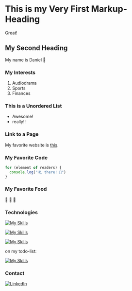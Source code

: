 # This is my Very First Markup-Heading
Great! 

## My Second Heading 
My name is Daniel 🦄

### My Interests
1. Audiodrama
2. Sports
3. Finances

### This is a Unordered List
- Awesome!
- really!!

### Link to a Page
My favorite website is [this](https://www.danielkaser.de/code).

### My Favorite Code
``` js
for (element of readers) {
  console.log("Hi there! 👋")
}
```

### My Favorite Food 
🍕 🍫 🥐

### Technologies

[![My Skills](https://skillicons.dev/icons?i=js,html,css,linux)](https://skillicons.dev)

[![My Skills](https://skillicons.dev/icons?i=github)](https://skillicons.dev)

[![My Skills](https://skillicons.dev/icons?i=wordpress,ps)](https://skillicons.dev)

on my todo-list:

[![My Skills](https://skillicons.dev/icons?i=react,nodejs,express,nextjs,mongodb,ts,tailwind,svelte)](https://skillicons.dev)

<!--- [![My Skills](https://skillicons.dev/icons?i=bootstrap,pr,regex)](https://skillicons.dev) -->

### Contact
<a href="https://linkedin.com/in/schokoladenpo" target="_blank">![LinkedIn](https://img.shields.io/badge/LinkedIn-0077B5?style=for-the-badge&logo=linkedin&logoColor=white)</a>

<!--- [![Contact](https://skillicons.dev/icons?i=instagram,linkedin,twitter)](https://skillicons.dev) -->
